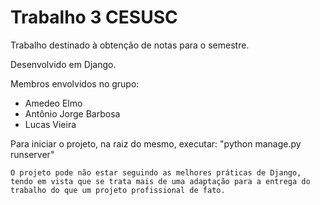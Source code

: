 # Trabalho 3 CESUSC

Trabalho destinado à obtenção de notas para o semestre.

Desenvolvido em Django.

Membros envolvidos no grupo:
- Amedeo Elmo
- Antônio Jorge Barbosa
- Lucas Vieira

Para iniciar o projeto, na raiz do mesmo, executar:
"python manage.py runserver"

```
O projeto pode não estar seguindo as melhores práticas de Django, tendo em vista que se trata mais de uma adaptação para a entrega do trabalho do que um projeto profissional de fato.
```

